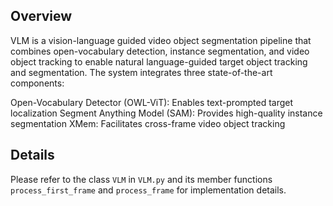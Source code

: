 ## Overview

VLM is a vision-language guided video object segmentation pipeline that combines open-vocabulary detection, instance segmentation, and video object tracking to enable natural language-guided target object tracking and segmentation. The system integrates three state-of-the-art components:

​Open-Vocabulary Detector​ (OWL-ViT): Enables text-prompted target localization
​Segment Anything Model (SAM): Provides high-quality instance segmentation
​XMem: Facilitates cross-frame video object tracking

## Details

Please refer to the class `VLM` in `VLM.py` and its member functions `process_first_frame` and `process_frame` for implementation details.
